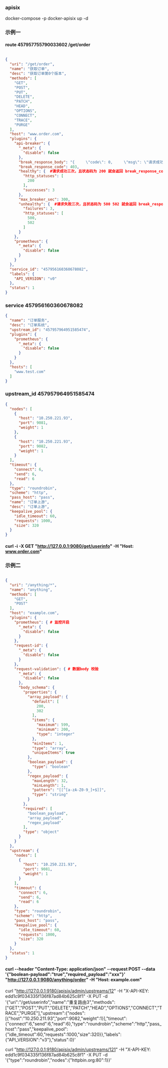 ### apisix

docker-compose -p docker-apisix up -d


###  示例一

#### route 	457957755790033602   /get/order 

```json

{
  "uri": "/get/order",
  "name": "获取订单",
  "desc": "获取订单第0个版本",
  "methods": [
    "GET",
    "POST",
    "PUT",
    "DELETE",
    "PATCH",
    "HEAD",
    "OPTIONS",
    "CONNECT",
    "TRACE",
    "PURGE"
  ],
  "host": "www.order.com",
  "plugins": {
    "api-breaker": {
      "_meta": {
        "disable": false
      },
      "break_response_body": "{     \"code\": 0,     \"msg\": \"请求成功\",     \"data\": \"https://pnt-console-1316774134.cos.ap-singapore.myqcloud.com/icon/29201.png\" }",
      "break_response_code": 403,
      "healthy": {  #请求成功三次，且状态码为 200 就会返回 break_response_code 与  break_response_body 持续时间  300
        "http_statuses": [
          200
        ],
        "successes": 3
      },
      "max_breaker_sec": 300,
      "unhealthy": {  #请求失败三次，且状态码为 500 502 就会返回 break_response_code 与  break_response_body 持续时间  300
        "failures": 3,
        "http_statuses": [
          500,
          502
        ]
      }
    },
    "prometheus": {
      "_meta": {
        "disable": false
      }
    }
  },
  "service_id": "457956160360678082",
  "labels": {
    "API_VERSION": "v0"
  },
  "status": 1
}

```

###  service  457956160360678082

```json
{
  "name": "订单服务",
  "desc": "订单系统",
  "upstream_id": "457957964951585474",
  "plugins": {
    "prometheus": {
      "_meta": {
        "disable": false
      }
    }
  },
  "hosts": [
    "www.test.com"
  ]
}
```


###  upstream_id  457957964951585474

```json
{
  "nodes": [
    {
      "host": "10.250.221.93",
      "port": 9081,
      "weight": 1
    },
    {
      "host": "10.250.221.93",
      "port": 9082,
      "weight": 1
    }
  ],
  "timeout": {
    "connect": 6,
    "send": 6,
    "read": 6
  },
  "type": "roundrobin",
  "scheme": "http",
  "pass_host": "pass",
  "name": "订单上游",
  "desc": "订单上游",
  "keepalive_pool": {
    "idle_timeout": 60,
    "requests": 1000,
    "size": 320
  }
}


```


####   curl -i -X GET "http://127.0.0.1:9080/get/userinfo" -H "Host: www.order.com"


### 示例二

```json

{
  "uri": "/anything/*",
  "name": "anything",
  "methods": [
    "GET",
    "POST"
  ],
  "host": "example.com",
  "plugins": {
    "prometheus": { # 监控开启
      "_meta": {
        "disable": false
      }
    },
    "request-id": {
      "_meta": {
        "disable": false
      }
    },
    "request-validation": { # 数据body 校验
      "_meta": {
        "disable": false
      },
      "body_schema": {
        "properties": {
          "array_payload": {
            "default": [
              200,
              302
            ],
            "items": {
              "maximum": 599,
              "minimum": 200,
              "type": "integer"
            },
            "minItems": 1,
            "type": "array",
            "uniqueItems": true
          },
          "boolean_payload": {
            "type": "boolean"
          },
          "regex_payload": {
            "maxLength": 32,
            "minLength": 1,
            "pattern": "[[^[a-zA-Z0-9_]+$]]",
            "type": "string"
          }
        },
        "required": [
          "boolean_payload",
          "array_payload",
          "regex_payload"
        ],
        "type": "object"
      }
    }
  },
  "upstream": {
    "nodes": [
      {
        "host": "10.250.221.93",
        "port": 9081,
        "weight": 1
      }
    ],
    "timeout": {
      "connect": 6,
      "send": 6,
      "read": 6
    },
    "type": "roundrobin",
    "scheme": "http",
    "pass_host": "pass",
    "keepalive_pool": {
      "idle_timeout": 60,
      "requests": 1000,
      "size": 320
    }
  },
  "status": 1
}

```

####  curl --header "Content-Type: application/json" --request POST --data '{"boolean-payload":"true","required_payload":"xxx"}' "http://127.0.0.1:9080/anything/order" -H "Host: example.com"


curl "http://127.0.0.1:9180/apisix/admin/upstreams/12" -H "X-API-KEY: edd1c9f034335f136f87ad84b625c8f1" -X PUT -d '{"uri":"/get/userinfo","name":"重复路由3","methods":["GET","POST","PUT","DELETE","PATCH","HEAD","OPTIONS","CONNECT","TRACE","PURGE"],"upstream":{"nodes":[{"host":"10.250.211.93","port":9082,"weight":1}],"timeout":{"connect":6,"send":6,"read":6},"type":"roundrobin","scheme":"http","pass_host":"pass","keepalive_pool":{"idle_timeout":60,"requests":1000,"size":320}},"labels":{"API_VERSION":"v3"},"status":0}'


curl "http://127.0.0.1:9180/apisix/admin/upstreams/121" -H "X-API-KEY: edd1c9f034335f136f87ad84b625c8f1" -X PUT -d '{"type":"roundrobin","nodes":{"httpbin.org:80":1}}'
